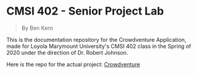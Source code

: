 # CMSI 402 - Senior Project Lab

> By Ben Kern

This is the documentation repository for the Crowdventure Application, made for Loyola Marymount University's CMSI 402 class in the Spring of 2020 under the direction of Dr. Robert Johnson.

Here is the repo for the actual project: [Crowdventure](https://github.com/benjaminjkern/crowdventure)
